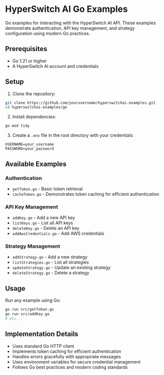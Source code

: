 # HyperSwitch AI Go Examples

Go examples for interacting with the HyperSwitch AI API. These examples demonstrate authentication, API key management, and strategy configuration using modern Go practices.

## Prerequisites

- Go 1.21 or higher
- A HyperSwitch AI account and credentials

## Setup

1. Clone the repository:
```bash
git clone https://github.com/yourusername/hyperswitchai-examples.git
cd hyperswitchai-examples/go
```

2. Install dependencies:
```bash
go mod tidy
```

3. Create a `.env` file in the root directory with your credentials:
```env
USERNAME=your_username
PASSWORD=your_password
```

## Available Examples

### Authentication
- `getToken.go` - Basic token retrieval
- `cacheToken.go` - Demonstrates token caching for efficient authentication

### API Key Management
- `addKey.go` - Add a new API key
- `listKeys.go` - List all API keys
- `deleteKey.go` - Delete an API key
- `addAwsCredentials.go` - Add AWS credentials

### Strategy Management
- `addStrategy.go` - Add a new strategy
- `listStrategies.go` - List all strategies
- `updateStrategy.go` - Update an existing strategy
- `deleteStrategy.go` - Delete a strategy

## Usage

Run any example using Go:
```bash
go run src/getToken.go
go run src/addKey.go
# etc...
```

## Implementation Details

- Uses standard Go HTTP client
- Implements token caching for efficient authentication
- Handles errors gracefully with appropriate messages
- Uses environment variables for secure credential management
- Follows Go best practices and modern coding standards 
